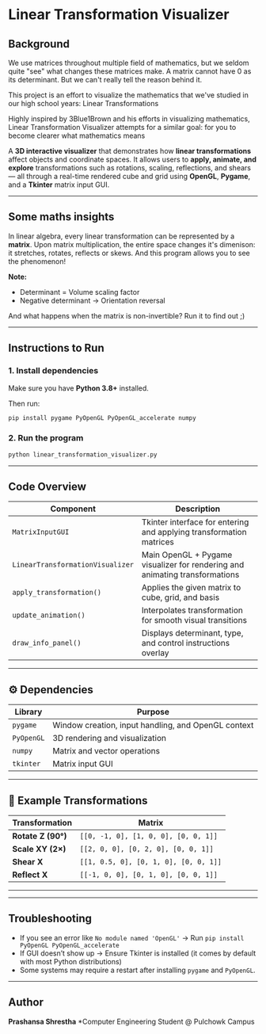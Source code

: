 

# Linear Transformation Visualizer

## Background
We use matrices throughout multiple field of mathematics, but we seldom quite "see" what changes these matrices make.
A matrix cannot have 0 as its determinant. But we can't really tell the reason behind it.

This project is an effort to visualize the mathematics that we've studied in our high school years: Linear Transformations

Highly inspired by 3Blue1Brown and his efforts in visualizing mathematics, Linear Transformation Visualizer attempts for a similar goal: for you to become clearer what mathematics means  

A **3D interactive visualizer** that demonstrates how **linear transformations** affect objects and coordinate spaces.
It allows users to **apply, animate, and explore** transformations such as rotations, scaling, reflections, and shears — all through a real-time rendered cube and grid using **OpenGL**, **Pygame**, and a **Tkinter** matrix input GUI.

---

## Some maths insights

In linear algebra, every linear transformation can be represented by a **matrix**.
Upon matrix multiplication, the entire space changes it's dimenison: it stretches, rotates, reflects or skews.
And this program allows you to see the phenomenon!

**Note:**
* Determinant = Volume scaling factor
* Negative determinant → Orientation reversal
  
And what happens when the matrix is non-invertible? Run it to find out ;)

---

## Instructions to Run

### 1. Install dependencies

Make sure you have **Python 3.8+** installed.

Then run:

```bash
pip install pygame PyOpenGL PyOpenGL_accelerate numpy
```

### 2. Run the program

```bash
python linear_transformation_visualizer.py
```

---

## Code Overview

| Component                        | Description                                                                 |
| -------------------------------- | --------------------------------------------------------------------------- |
| `MatrixInputGUI`                 | Tkinter interface for entering and applying transformation matrices         |
| `LinearTransformationVisualizer` | Main OpenGL + Pygame visualizer for rendering and animating transformations |
| `apply_transformation()`         | Applies the given matrix to cube, grid, and basis                           |
| `update_animation()`             | Interpolates transformation for smooth visual transitions                   |
| `draw_info_panel()`              | Displays determinant, type, and control instructions overlay                |

---

## ⚙️ Dependencies

| Library    | Purpose                                             |
| ---------- | --------------------------------------------------- |
| `pygame`   | Window creation, input handling, and OpenGL context |
| `PyOpenGL` | 3D rendering and visualization                      |
| `numpy`    | Matrix and vector operations                        |
| `tkinter`  | Matrix input GUI                                    |

---

## 🧮 Example Transformations

| Transformation     | Matrix                                |
| ------------------ | ------------------------------------- |
| **Rotate Z (90°)** | `[[0, -1, 0], [1, 0, 0], [0, 0, 1]]`  |
| **Scale XY (2×)**  | `[[2, 0, 0], [0, 2, 0], [0, 0, 1]]`   |
| **Shear X**        | `[[1, 0.5, 0], [0, 1, 0], [0, 0, 1]]` |
| **Reflect X**      | `[[-1, 0, 0], [0, 1, 0], [0, 0, 1]]`  |

---


---

## Troubleshooting

* If you see an error like `No module named 'OpenGL'` → Run
  `pip install PyOpenGL PyOpenGL_accelerate`
* If GUI doesn’t show up → Ensure Tkinter is installed (it comes by default with most Python distributions)
* Some systems may require a restart after installing `pygame` and `PyOpenGL`.


---

## Author

**Prashansa Shrestha**
*Computer Engineering Student @ Pulchowk Campus
